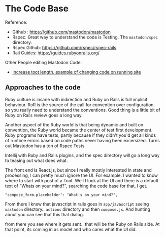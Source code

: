 # The Code Base
Reference: 
  * Github : https://github.com/mastodon/mastodon
  * Rspec: Great way to understand the code is Testing.  The `mastodon/spec` directory.  
  * Rspec Github: https://github.com/rspec/rspec-rails
  * Rail Guides: https://guides.rubyonrails.org/
 
Other People editing Mastodon Code:
  * [Increase toot length, example of changing code on running site](https://www.draklyckan.se/2021/11/how-to-increase-the-character-limit-for-toots-in-mastodon/)

## Approaches to the code

Ruby culture is insane with indirection and Ruby on Rails is full implicit behaviour.   RoR is the source of the 
call for convention over configuration, so you really need to understand the conventions.   Good thing is 
a little bit of Ruby on Rails review goes a long way.   

Another aspect of the Ruby world is that being dynamic and built on convention, the Ruby world became the center of 
test first development.  Ruby programs have tests, partly because if they didn't you'd get all kinds of runtime errors 
based on code paths never having been excersized.  Turns out Mastodon has a ton of Rspec Tests.  

Intellij with Ruby and Rails plugins, and the spec directory will go a long way to teasing out what does what. 

The front end is React.js, but since I really mostly interested in state and processing, I can pretty much ignore 
the UI.  For example.  I wanted to know where to start with post of a Toot.  Well I look at the UI and there is a 
default text of "Whats on your mind?", searching the code base for that, I get.  

    "compose_form.placeholder": "What's on your mind?",

From there I knew that javascript in rails goes in `app/javascript` seeing `mastodon` directory.. `actions` directory
and then `compose.js`.  And hunting about you can see that this that dialog. 

from there you see where it gets sent.. that will be the Ruby on Rails side.  At that point, its coming in as  model and 
who cares what the UI did. 

